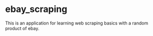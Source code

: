 # ebay_scraping
This is an application for learning web scraping basics with a random product of ebay.
